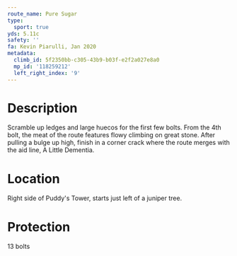 ```yaml
---
route_name: Pure Sugar
type:
  sport: true
yds: 5.11c
safety: ''
fa: Kevin Piarulli, Jan 2020
metadata:
  climb_id: 5f2350bb-c305-43b9-b03f-e2f2a027e8a0
  mp_id: '118259212'
  left_right_index: '9'
---
```

# Description
Scramble up ledges and large huecos for the first few bolts. From the 4th bolt, the meat of the route features flowy climbing on great stone. After pulling a bulge up high, finish in a corner crack where the route merges with the aid line, A Little Dementia.

# Location
Right side of Puddy's Tower, starts just left of a juniper tree.

# Protection
13 bolts
